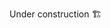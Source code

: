<!-- # About Japan

<posts nav-tab="japan" /> -->

Under construction :building_construction:

<Footer />
